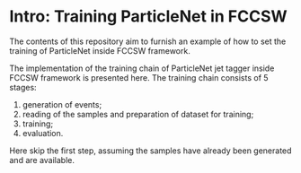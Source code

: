 # Intro: Training ParticleNet in FCCSW
The contents of this repository aim to furnish an example of how to set the training of ParticleNet inside FCCSW framework.

The implementation of the training chain of ParticleNet jet tagger inside FCCSW framework is presented here. 
The training chain consists of 5 stages:
1. generation of events;
2. reading of the samples and preparation of dataset for training;
3. training;
4. evaluation.

Here skip the first step, assuming the samples have already been generated and are available.

